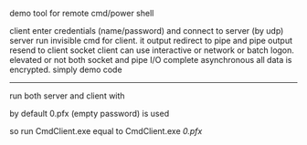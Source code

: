 demo tool for remote cmd/power shell

client enter credentials (name/password) and connect to server (by udp)
server run invisible cmd for client. it output redirect to pipe and pipe output  resend to client socket
client can use interactive or network or batch logon. elevated or not
both socket and pipe I/O complete asynchronous
all data is encrypted.
simply demo code

----------------------------------------
run both server and client with *<path-to-pfx>*<password to pfx>

by default 0.pfx (empty password) is used

so run CmdClient.exe equal to CmdClient.exe *0.pfx*